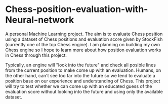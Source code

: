 # Chess-position-evaluation-with-Neural-network
A personal Machine Learning project. The aim is to evaluate Chess position using a dataset of Chess positions and evaluation score given by StockFish (currently one of the top Chess engine). I am planning on building my own Chess engine so I hope to learn more about how position evaluation works in Chess through this project.

Typically, an engine will "look into the future" and check all posible lines from the current position to make come up with an evaluation. Humans, on the other hand, can't see too far into the future so we tend to evaluate a position base on our experience and understanding of Chess. This project will try to test whether we can come up with an educated guess of the evaluation score without looking into the future and using only the available dataset.

